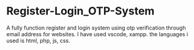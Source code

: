 # Register-Login_OTP-System
A fully function register and login system using otp verification through email address for websites. I have used vscode, xampp. the languages i used is html, php, js, css. 
